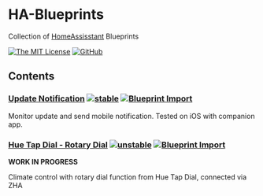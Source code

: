 # HA-Blueprints

Collection of [HomeAssisstant](https://homeassisstant.io) Blueprints

[![The MIT License](https://img.shields.io/badge/license-MIT-orange.svg?style=flat-square)](/LICENSE)
[![GitHub](https://img.shields.io/github/issues/bforbenny/HA-Blueprints)](https://github.com/bforbenny/HA-Blueprints/issues)

## Contents

### [Update Notification](/General/update-notifier.yaml) [![stable](http://badges.github.io/stability-badges/dist/stable.svg)](http://github.com/badges/stability-badges) [![Blueprint Import](https://my.home-assistant.io/badges/blueprint_import.svg)](https://my.home-assistant.io/redirect/blueprint_import/?blueprint_url=https%3A%2F%2Fgithub.com%2Fbforbenny%2FHA-Blueprints%2Fblob%2Fmaster%2FGeneral%2Fupdate-notifier.yaml)

Monitor update and send mobile notification.
Tested on iOS with companion app.

### [Hue Tap Dial - Rotary Dial](/Hue-Tap-Dial/zha-rdm002-climate.yaml) [![unstable](http://badges.github.io/stability-badges/dist/unstable.svg)](http://github.com/badges/stability-badges) [![Blueprint Import](https://my.home-assistant.io/badges/blueprint_import.svg)](https://my.home-assistant.io/redirect/blueprint_import/?blueprint_url=https%3A%2F%2Fgithub.com%2Fbforbenny%2FHA-Blueprints%2Fblob%2Fmaster%2FHue-Tap-Dial%2Fzha-rdm002-climate.yaml)

**WORK IN PROGRESS**

Climate control with rotary dial function from Hue Tap Dial, connected via ZHA
